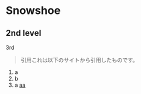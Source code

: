 Snowshoe
===
2nd level
---
3rd
> 引用これは以下のサイトから引用したものです。
1. a
2. b
3. a
[aa](http://ja.wikipedia.org/wiki/Markdown#.E8.A8.98.E6.B3.95.E3.81.AE.E4.BE.8B)

